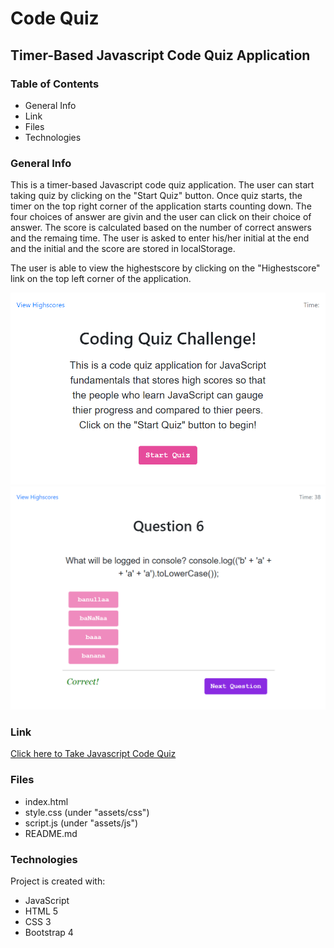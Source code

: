 # Code Quiz
## Timer-Based Javascript Code Quiz Application

### Table of Contents
* General Info
* Link
* Files
* Technologies

### General Info
This is a timer-based Javascript code quiz application.
The user can start taking quiz by clicking on the "Start Quiz" button.
Once quiz starts, the timer on the top right corner of the application starts counting down.
The four choices of answer are givin and the user can click on their choice of answer.
The score is calculated based on the number of correct answers and the remaing time.
The user is asked to enter his/her initial at the end and the initial and the score are stored in localStorage.

The user is able to view the highestscore by clicking on the "Highestscore" link on the top left corner of the application.

![Code Quiz Intro Page](assets/images/code-quiz-intro.png)
![Code Quiz Question Page](assets/images/code-quiz-question.png)

### Link
[Click here to Take Javascript Code Quiz](https://emi-dev.github.io/Code-Quiz/)

### Files
* index.html
* style.css (under "assets/css")
* script.js (under "assets/js")
* README.md

### Technologies
Project is created with:
* JavaScript
* HTML 5
* CSS 3
* Bootstrap 4